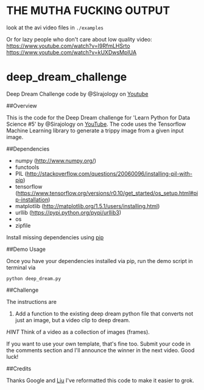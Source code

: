 # THE MUTHA FUCKING OUTPUT

look at the avi video files in `./examples`

Or for lazy people who don't care about low quality video:
https://www.youtube.com/watch?v=I9RfmLHSrto
https://www.youtube.com/watch?v=kUXDwsMpIUA


# deep_dream_challenge
Deep Dream Challenge code by @SIrajology on [Youtube](https://youtu.be/MrBzgvUNr4w)

##Overview

This is the code for the Deep Dream challenge for 'Learn Python for Data Science #5' by @Sirajology on [YouTube](https://youtu.be/MrBzgvUNr4wY). The code uses the Tensorflow Machine Learning library to generate a trippy image
from a given input image.

##Dependencies

* numpy (http://www.numpy.org/)
* functools
* PIL (http://stackoverflow.com/questions/20060096/installing-pil-with-pip)
* tensorflow (https://www.tensorflow.org/versions/r0.10/get_started/os_setup.html#pip-installation)
* matplotlib (http://matplotlib.org/1.5.1/users/installing.html)
* urllib (https://pypi.python.org/pypi/urllib3)
* os
* zipfile

Install missing dependencies using [pip](https://pip.pypa.io/en/stable/installing/)

##Demo Usage

Once you have your dependencies installed via pip, run the demo script in terminal via

```
python deep_dream.py
```

##Challenge

The instructions are

1. Add a function to the existing deep dream python file that converts not just an image, but a video clip to deep dream.

*HINT* Think of a video as a collection of images (frames).

If you want to use your own template, that's fine too. Submit your code in the comments section and I'll announce the winner in
the next video. Good luck!

##Credits

Thanks Google and [Liu](https://github.com/LiuzcEECS) I've reformatted this code to make it easier to grok.
